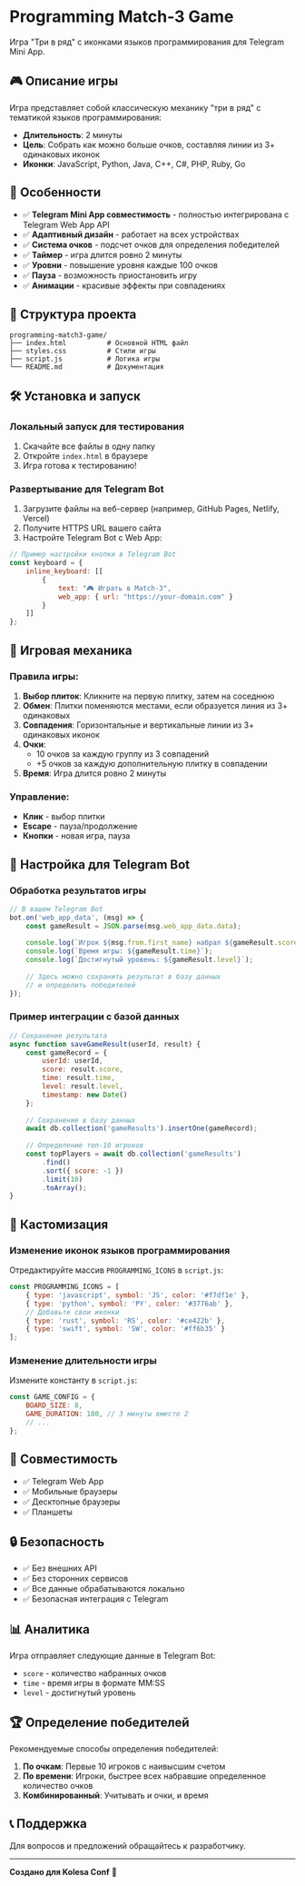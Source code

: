 # Programming Match-3 Game

Игра "Три в ряд" с иконками языков программирования для Telegram Mini App.

## 🎮 Описание игры

Игра представляет собой классическую механику "три в ряд" с тематикой языков программирования:
- **Длительность**: 2 минуты
- **Цель**: Собрать как можно больше очков, составляя линии из 3+ одинаковых иконок
- **Иконки**: JavaScript, Python, Java, C++, C#, PHP, Ruby, Go

## 🚀 Особенности

- ✅ **Telegram Mini App совместимость** - полностью интегрирована с Telegram Web App API
- ✅ **Адаптивный дизайн** - работает на всех устройствах
- ✅ **Система очков** - подсчет очков для определения победителей
- ✅ **Таймер** - игра длится ровно 2 минуты
- ✅ **Уровни** - повышение уровня каждые 100 очков
- ✅ **Пауза** - возможность приостановить игру
- ✅ **Анимации** - красивые эффекты при совпадениях

## 📁 Структура проекта

```
programming-match3-game/
├── index.html          # Основной HTML файл
├── styles.css          # Стили игры
├── script.js           # Логика игры
└── README.md           # Документация
```

## 🛠️ Установка и запуск

### Локальный запуск для тестирования

1. Скачайте все файлы в одну папку
2. Откройте `index.html` в браузере
3. Игра готова к тестированию!

### Развертывание для Telegram Bot

1. Загрузите файлы на веб-сервер (например, GitHub Pages, Netlify, Vercel)
2. Получите HTTPS URL вашего сайта
3. Настройте Telegram Bot с Web App:

```javascript
// Пример настройки кнопки в Telegram Bot
const keyboard = {
    inline_keyboard: [[
        {
            text: "🎮 Играть в Match-3",
            web_app: { url: "https://your-domain.com" }
        }
    ]]
};
```

## 🎯 Игровая механика

### Правила игры:
1. **Выбор плиток**: Кликните на первую плитку, затем на соседнюю
2. **Обмен**: Плитки поменяются местами, если образуется линия из 3+ одинаковых
3. **Совпадения**: Горизонтальные и вертикальные линии из 3+ одинаковых иконок
4. **Очки**: 
   - 10 очков за каждую группу из 3 совпадений
   - +5 очков за каждую дополнительную плитку в совпадении
5. **Время**: Игра длится ровно 2 минуты

### Управление:
- **Клик** - выбор плитки
- **Escape** - пауза/продолжение
- **Кнопки** - новая игра, пауза

## 🔧 Настройка для Telegram Bot

### Обработка результатов игры

```javascript
// В вашем Telegram Bot
bot.on('web_app_data', (msg) => {
    const gameResult = JSON.parse(msg.web_app_data.data);
    
    console.log(`Игрок ${msg.from.first_name} набрал ${gameResult.score} очков`);
    console.log(`Время игры: ${gameResult.time}`);
    console.log(`Достигнутый уровень: ${gameResult.level}`);
    
    // Здесь можно сохранить результат в базу данных
    // и определить победителей
});
```

### Пример интеграции с базой данных

```javascript
// Сохранение результата
async function saveGameResult(userId, result) {
    const gameRecord = {
        userId: userId,
        score: result.score,
        time: result.time,
        level: result.level,
        timestamp: new Date()
    };
    
    // Сохранение в базу данных
    await db.collection('gameResults').insertOne(gameRecord);
    
    // Определение топ-10 игроков
    const topPlayers = await db.collection('gameResults')
        .find()
        .sort({ score: -1 })
        .limit(10)
        .toArray();
}
```

## 🎨 Кастомизация

### Изменение иконок языков программирования

Отредактируйте массив `PROGRAMMING_ICONS` в `script.js`:

```javascript
const PROGRAMMING_ICONS = [
    { type: 'javascript', symbol: 'JS', color: '#f7df1e' },
    { type: 'python', symbol: 'PY', color: '#3776ab' },
    // Добавьте свои иконки
    { type: 'rust', symbol: 'RS', color: '#ce422b' },
    { type: 'swift', symbol: 'SW', color: '#ff6b35' }
];
```

### Изменение длительности игры

Измените константу в `script.js`:

```javascript
const GAME_CONFIG = {
    BOARD_SIZE: 8,
    GAME_DURATION: 180, // 3 минуты вместо 2
    // ...
};
```

## 📱 Совместимость

- ✅ Telegram Web App
- ✅ Мобильные браузеры
- ✅ Десктопные браузеры
- ✅ Планшеты

## 🔒 Безопасность

- ✅ Без внешних API
- ✅ Без сторонних сервисов
- ✅ Все данные обрабатываются локально
- ✅ Безопасная интеграция с Telegram

## 📊 Аналитика

Игра отправляет следующие данные в Telegram Bot:
- `score` - количество набранных очков
- `time` - время игры в формате MM:SS
- `level` - достигнутый уровень

## 🏆 Определение победителей

Рекомендуемые способы определения победителей:

1. **По очкам**: Первые 10 игроков с наивысшим счетом
2. **По времени**: Игроки, быстрее всех набравшие определенное количество очков
3. **Комбинированный**: Учитывать и очки, и время

## 📞 Поддержка

Для вопросов и предложений обращайтесь к разработчику.

---

**Создано для Kolesa Conf** 🚀 